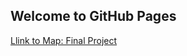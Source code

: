 ## Welcome to GitHub Pages
[Llink to Map: Final Project](http://UBC-GEOS472-Spring2022.github.io/FProject-G6/index.html)
